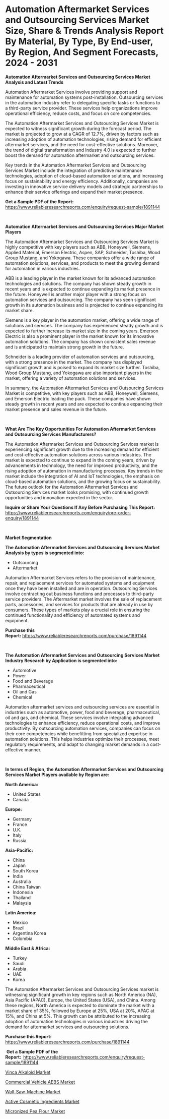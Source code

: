 <p><h1>Automation Aftermarket Services and Outsourcing Services Market Size, Share & Trends Analysis Report By Material, By Type, By End-user, By Region, And Segment Forecasts, 2024 - 2031</h1></p><p><strong>Automation Aftermarket Services and Outsourcing Services Market Analysis and Latest Trends</strong></p>
<p><p>Automation Aftermarket Services involve providing support and maintenance for automation systems post-installation. Outsourcing services in the automation industry refer to delegating specific tasks or functions to a third-party service provider. These services help organizations improve operational efficiency, reduce costs, and focus on core competencies.</p><p>The Automation Aftermarket Services and Outsourcing Services Market is expected to witness significant growth during the forecast period. The market is projected to grow at a CAGR of 12.7%, driven by factors such as increasing adoption of automation technologies, rising demand for efficient aftermarket services, and the need for cost-effective solutions. Moreover, the trend of digital transformation and Industry 4.0 is expected to further boost the demand for automation aftermarket and outsourcing services.</p><p>Key trends in the Automation Aftermarket Services and Outsourcing Services Market include the integration of predictive maintenance technologies, adoption of cloud-based automation solutions, and increasing focus on sustainability and energy efficiency. Additionally, companies are investing in innovative service delivery models and strategic partnerships to enhance their service offerings and expand their market presence.</p></p>
<p><strong>Get a Sample PDF of the Report:&nbsp;</strong> <a href="https://www.reliableresearchreports.com/enquiry/request-sample/1891144">https://www.reliableresearchreports.com/enquiry/request-sample/1891144</a></p>
<p>&nbsp;</p>
<p><strong>Automation Aftermarket Services and Outsourcing Services Major Market Players</strong></p>
<p><p>The Automation Aftermarket Services and Outsourcing Services Market is highly competitive with key players such as ABB, Honeywell, Siemens, Applied Material, Emerson Electric, Aspen, SAP, Schneider, Toshiba, Wood Group Mustang, and Yokogawa. These companies offer a wide range of automation solutions, services, and products to meet the growing demand for automation in various industries.</p><p>ABB is a leading player in the market known for its advanced automation technologies and solutions. The company has shown steady growth in recent years and is expected to continue expanding its market presence in the future. Honeywell is another major player with a strong focus on automation services and outsourcing. The company has seen significant growth in its automation business and is projected to continue expanding its market share.</p><p>Siemens is a key player in the automation market, offering a wide range of solutions and services. The company has experienced steady growth and is expected to further increase its market size in the coming years. Emerson Electric is also a prominent player in the market known for its innovative automation solutions. The company has shown consistent sales revenue and is anticipated to maintain strong growth in the future.</p><p>Schneider is a leading provider of automation services and outsourcing, with a strong presence in the market. The company has displayed significant growth and is poised to expand its market size further. Toshiba, Wood Group Mustang, and Yokogawa are also important players in the market, offering a variety of automation solutions and services.</p><p>In summary, the Automation Aftermarket Services and Outsourcing Services Market is competitive, with key players such as ABB, Honeywell, Siemens, and Emerson Electric leading the pack. These companies have shown steady growth in recent years and are expected to continue expanding their market presence and sales revenue in the future.</p></p>
<p>&nbsp;</p>
<p><strong>What Are The Key Opportunities For Automation Aftermarket Services and Outsourcing Services Manufacturers?</strong></p>
<p><p>The Automation Aftermarket Services and Outsourcing Services market is experiencing significant growth due to the increasing demand for efficient and cost-effective automation solutions across various industries. The market is expected to continue to expand in the coming years, driven by advancements in technology, the need for improved productivity, and the rising adoption of automation in manufacturing processes. Key trends in the market include the integration of AI and IoT technologies, the emphasis on cloud-based automation solutions, and the growing focus on sustainability. The future outlook for the Automation Aftermarket Services and Outsourcing Services market looks promising, with continued growth opportunities and innovation expected in the sector.</p></p>
<p><strong>Inquire or Share Your Questions If Any Before Purchasing This Report:</strong> <a href="https://www.reliableresearchreports.com/enquiry/pre-order-enquiry/1891144">https://www.reliableresearchreports.com/enquiry/pre-order-enquiry/1891144</a></p>
<p>&nbsp;</p>
<p><strong>Market Segmentation</strong></p>
<p><strong>The Automation Aftermarket Services and Outsourcing Services Market Analysis by types is segmented into:</strong></p>
<p><ul><li>Outsourcing</li><li>Aftermarket</li></ul></p>
<p><p>Automation Aftermarket Services refers to the provision of maintenance, repair, and replacement services for automated systems and equipment once they have been installed and are in operation. Outsourcing Services involve contracting out business functions and processes to third-party service providers. The Aftermarket market involves the sale of replacement parts, accessories, and services for products that are already in use by consumers. These types of markets play a crucial role in ensuring the continued functionality and efficiency of automated systems and equipment.</p></p>
<p><strong>Purchase this Report:&nbsp;</strong><a href="https://www.reliableresearchreports.com/purchase/1891144">https://www.reliableresearchreports.com/purchase/1891144</a></p>
<p>&nbsp;</p>
<p><strong>The Automation Aftermarket Services and Outsourcing Services Market Industry Research by Application is segmented into:</strong></p>
<p><ul><li>Automotive</li><li>Power</li><li>Food and Beverage</li><li>Pharmaceutical</li><li>Oil and Gas</li><li>Chemical</li></ul></p>
<p><p>Automation aftermarket services and outsourcing services are essential in industries such as automotive, power, food and beverage, pharmaceutical, oil and gas, and chemical. These services involve integrating advanced technologies to enhance efficiency, reduce operational costs, and improve productivity. By outsourcing automation services, companies can focus on their core competencies while benefitting from specialized expertise in automation solutions. This helps industries optimize their processes, meet regulatory requirements, and adapt to changing market demands in a cost-effective manner.</p></p>
<p>&nbsp;</p>
<p><strong>In terms of Region, the Automation Aftermarket Services and Outsourcing Services Market Players available by Region are:</strong></p>
<p>
    <p> <strong> North America: </strong>
        <ul>
            <li>United States</li>
            <li>Canada</li>
        </ul>
        </p> 
    <p> <strong> Europe: </strong>
        <ul>
            <li>Germany</li>
            <li>France</li>
            <li>U.K.</li>
            <li>Italy</li>
            <li>Russia</li>
        </ul>
        </p> 
    <p> <strong> Asia-Pacific: </strong>
        <ul>
            <li>China</li>
            <li>Japan</li>
            <li>South Korea</li>
            <li>India</li>
            <li>Australia</li>
            <li>China Taiwan</li>
            <li>Indonesia</li>
            <li>Thailand</li>
            <li>Malaysia</li>
        </ul>
        </p> 
    <p> <strong> Latin America: </strong>
        <ul>
            <li>Mexico</li>
            <li>Brazil</li>
            <li>Argentina Korea</li>
            <li>Colombia</li>
        </ul>
        </p> 
    <p> <strong> Middle East & Africa: </strong>
        <ul>
            <li>Turkey</li>
            <li>Saudi</li>
            <li>Arabia</li>
            <li>UAE</li>
            <li>Korea</li>
        </ul>
    </p>
    </p>
<p><p>The Automation Aftermarket Services and Outsourcing Services market is witnessing significant growth in key regions such as North America (NA), Asia Pacific (APAC), Europe, the United States (USA), and China. Among these regions, North America is expected to dominate the market with a market share of 35%, followed by Europe at 25%, USA at 20%, APAC at 15%, and China at 5%. This growth can be attributed to the increasing adoption of automation technologies in various industries driving the demand for aftermarket services and outsourcing solutions.</p></p>
<p><strong>Purchase this Report: </strong><a href="https://www.reliableresearchreports.com/purchase/1891144">https://www.reliableresearchreports.com/purchase/1891144</a></p>
<p>&nbsp;<strong>Get a Sample PDF of the Report:&nbsp;&nbsp;</strong><a href="https://www.reliableresearchreports.com/enquiry/request-sample/1891144">https://www.reliableresearchreports.com/enquiry/request-sample/1891144</a></p>
<p><strong></strong></p>
<p><p><a href="https://view.publitas.com/reportprime-1/vinca-alkaloid-market-size-market-share-and-global-market-analysis-report-2024-2031/">Vinca Alkaloid Market</a></p><p><a href="https://github.com/nathandecarvalho/Market-Research-Report-List-2/blob/main/commercial-vehicle-aebs-market.md">Commercial Vehicle AEBS Market</a></p><p><a href="https://circular-yam-9b9.notion.site/Wall-Saw-Machine-Market-Research-Report-Provides-thorough-Industry-Overview-which-offers-an-In-Dept-ee67680896d64ddbac51ae27e04fb7cb">Wall-Saw-Machine Market</a></p><p><a href="https://view.publitas.com/reportprime-1/decoding-the-active-cosmetic-ingredients-market-a-deep-dive-into-the-latest-market-trends-market-segmentation-and-competitive-analysis/">Active Cosmetic Ingredients Market</a></p><p><a href="https://metal-farmhouse-e95.notion.site/Micronized-Pea-Flour-Market-Provides-Detailed-Segmentation-of-this-Market-based-on-Type-Application-32c1272f60d84176a4afc3fe491c9604">Micronized Pea Flour Market</a></p></p>